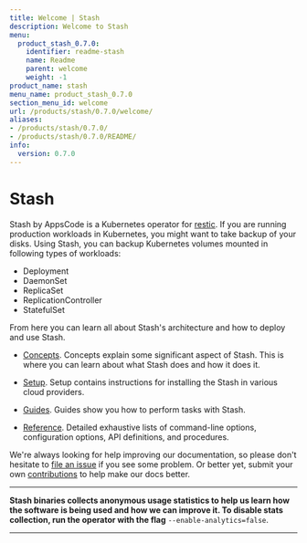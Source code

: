 ```yaml
---
title: Welcome | Stash
description: Welcome to Stash
menu:
  product_stash_0.7.0:
    identifier: readme-stash
    name: Readme
    parent: welcome
    weight: -1
product_name: stash
menu_name: product_stash_0.7.0
section_menu_id: welcome
url: /products/stash/0.7.0/welcome/
aliases:
- /products/stash/0.7.0/
- /products/stash/0.7.0/README/
info:
  version: 0.7.0
---
```


# Stash
 Stash by AppsCode is a Kubernetes operator for [restic](https://restic.net). If you are running production workloads in Kubernetes, you might want to take backup of your disks. Using Stash, you can backup Kubernetes volumes mounted in following types of workloads:

- Deployment
- DaemonSet
- ReplicaSet
- ReplicationController
- StatefulSet

From here you can learn all about Stash's architecture and how to deploy and use Stash.

- [Concepts](/products/stash/0.7.0/concepts/). Concepts explain some significant aspect of Stash. This is where you can learn about what Stash does and how it does it.

- [Setup](/products/stash/0.7.0/setup/). Setup contains instructions for installing
  the Stash in various cloud providers.

- [Guides](/products/stash/0.7.0/guides/). Guides show you how to perform tasks with Stash.

- [Reference](/products/stash/0.7.0/reference/). Detailed exhaustive lists of
command-line options, configuration options, API definitions, and procedures.

We're always looking for help improving our documentation, so please don't hesitate to [file an issue](https://github.com/appscode/stash/issues/new) if you see some problem. Or better yet, submit your own [contributions](/products/stash/0.7.0/CONTRIBUTING) to help
make our docs better.

---

**Stash binaries collects anonymous usage statistics to help us learn how the software is being used and how we can improve it. To disable stats collection, run the operator with the flag** `--enable-analytics=false`.

---
